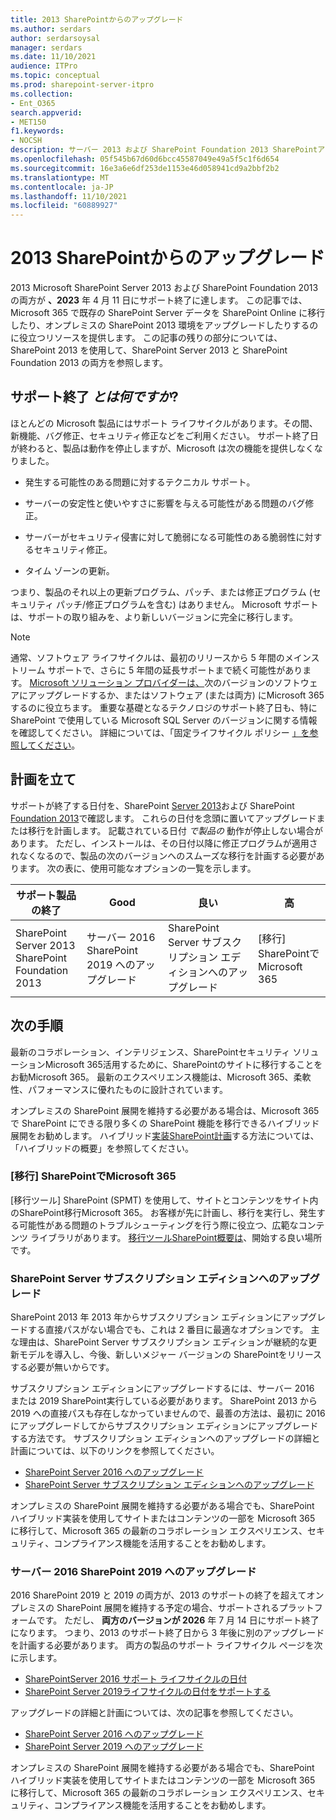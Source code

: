 ```yaml
---
title: 2013 SharePointからのアップグレード
ms.author: serdars
author: serdarsoysal
manager: serdars
ms.date: 11/10/2021
audience: ITPro
ms.topic: conceptual
ms.prod: sharepoint-server-itpro
ms.collection:
- Ent_O365
search.appverid:
- MET150
f1.keywords:
- NOCSH
description: サーバー 2013 および SharePoint Foundation 2013 SharePointアップグレードする情報とリソースを検索します。 2023 年 4 月 11 日の両方のサポート。
ms.openlocfilehash: 05f545b67d60d6bcc45587049e49a5f5c1f6d654
ms.sourcegitcommit: 16e3a6e6df253de1153e46d058941cd9a2bbf2b2
ms.translationtype: MT
ms.contentlocale: ja-JP
ms.lasthandoff: 11/10/2021
ms.locfileid: "60889927"
---
```

# <a name="upgrading-from-sharepoint-2013"></a>2013 SharePointからのアップグレード

2013 Microsoft SharePoint Server 2013 および SharePoint Foundation 2013 の両方が **、2023** 年 4 月 11 日にサポート終了に達します。 この記事では、Microsoft 365 で既存の SharePoint Server データを SharePoint Online に移行したり、オンプレミスの SharePoint 2013 環境をアップグレードしたりするのに役立つリソースを提供します。 この記事の残りの部分については、SharePoint 2013 を使用して、SharePoint Server 2013 と SharePoint Foundation 2013 の両方を参照します。

## <a name="what-is-end-of-support"></a>サポート終了 *とは何ですか*?

ほとんどの Microsoft 製品にはサポート ライフサイクルがあります。その間、新機能、バグ修正、セキュリティ修正などをご利用ください。 サポート終了日が終わると、製品は動作を停止しますが、Microsoft は次の機能を提供しなくなりました。

- 発生する可能性のある問題に対するテクニカル サポート。

- サーバーの安定性と使いやすさに影響を与える可能性がある問題のバグ修正。

- サーバーがセキュリティ侵害に対して脆弱になる可能性のある脆弱性に対するセキュリティ修正。

- タイム ゾーンの更新。

つまり、製品のそれ以上の更新プログラム、パッチ、または修正プログラム (セキュリティ パッチ/修正プログラムを含む) はありません。 Microsoft サポートは、サポートの取り組みを、より新しいバージョンに完全に移行します。

> [!NOTE]
> 通常、ソフトウェア ライフサイクルは、最初のリリースから 5 年間のメインストリーム サポートで、さらに 5 年間の延長サポートまで続く可能性があります。 [Microsoft ソリューション プロバイダーは、](https://go.microsoft.com/fwlink/?linkid=841249)次のバージョンのソフトウェアにアップグレードするか、またはソフトウェア (または両方) にMicrosoft 365するのに役立ちます。 重要な基礎となるテクノロジのサポート終了日も、特に SharePoint で使用している Microsoft SQL Server のバージョンに関する情報を確認してください。 詳細については、「固定ライフサイクル ポリシー [」を参照してください](https://support.microsoft.com/help/14085)。

## <a name="plan-ahead"></a>計画を立て

サポートが終了する日付を、SharePoint [Server 2013](/lifecycle/products/sharepoint-server-2013)および SharePoint [Foundation 2013](/lifecycle/products/sharepoint-foundation-2013)で確認します。 これらの日付を念頭に置いてアップグレードまたは移行を計画します。 記載されている日付 *で製品の* 動作が停止しない場合があります。 ただし、インストールは、その日付以降に修正プログラムが適用されなくなるので、製品の次のバージョンへのスムーズな移行を計画する必要があります。 次の表に、使用可能なオプションの一覧を示します。

|サポート製品の終了|Good|良い|高|
|---|---|---|---|
|SharePoint Server 2013<BR>SharePoint Foundation 2013|サーバー 2016 SharePoint 2019 へのアップグレード|SharePoint Server サブスクリプション エディションへのアップグレード|[移行] SharePointでMicrosoft 365

## <a name="whats-next"></a>次の手順

最新のコラボレーション、インテリジェンス、SharePointセキュリティ ソリューションMicrosoft 365活用するために、SharePointのサイトに移行することをお勧Microsoft 365。 最新のエクスペリエンス機能は、Microsoft 365、柔軟性、パフォーマンスに優れたものに設計されています。

オンプレミスの SharePoint 展開を維持する必要がある場合は、Microsoft 365 で SharePoint にできる限り多くの SharePoint 機能を移行できるハイブリッド展開をお勧めします。 ハイブリッド[実装SharePoint計画](/sharepoint/hybrid/hybrid)する方法については、「ハイブリッドの概要」を参照してください。

### <a name="migrate-to-sharepoint-in-microsoft-365"></a>[移行] SharePointでMicrosoft 365

[移行ツール] SharePoint (SPMT) を使用して、サイトとコンテンツをサイト内のSharePoint移行Microsoft 365。 お客様が先に計画し、移行を実行し、発生する可能性がある問題のトラブルシューティングを行う際に役立つ、広範なコンテンツ ライブラリがあります。 [移行ツールSharePoint概要は](/sharepointmigration/introducing-the-sharepoint-migration-tool)、開始する良い場所です。

### <a name="upgrade-to-sharepoint-server-subscription-edition"></a>SharePoint Server サブスクリプション エディションへのアップグレード

SharePoint 2013 年 2013 年からサブスクリプション エディションにアップグレードする直接パスがない場合でも、これは 2 番目に最適なオプションです。 主な理由は、SharePoint Server サブスクリプション エディションが継続的な更新モデルを導入し、今後、新しいメジャー バージョンの SharePointをリリースする必要が無いからです。

サブスクリプション エディションにアップグレードするには、サーバー 2016 または 2019 SharePoint実行している必要があります。 SharePoint 2013 から 2019 への直接パスも存在しなかっていませんので、最善の方法は、最初に 2016 にアップグレードしてからサブスクリプション エディションにアップグレードする方法です。 サブスクリプション エディションへのアップグレードの詳細と計画については、以下のリンクを参照してください。

- [SharePoint Server 2016 へのアップグレード](/sharepoint/upgrade-and-update/upgrade-to-sharepoint-server-2016)
- [SharePoint Server サブスクリプション エディションへのアップグレード](/sharepoint/upgrade-and-update/upgrade-to-sharepoint-server-subscription-edition)

オンプレミスの SharePoint 展開を維持する必要がある場合でも、SharePoint ハイブリッド実装を使用してサイトまたはコンテンツの一部を Microsoft 365 に移行して[](/sharepoint/hybrid/hybrid)、Microsoft 365 の最新のコラボレーション エクスペリエンス、セキュリティ、コンプライアンス機能を活用することをお勧めします。  

### <a name="upgrade-to-sharepoint-server-2016-or-2019"></a>サーバー 2016 SharePoint 2019 へのアップグレード

2016 SharePoint 2019 と 2019 の両方が、2013 のサポートの終了を超えてオンプレミスの SharePoint 展開を維持する予定の場合、サポートされるプラットフォームです。 ただし、 **両方のバージョンが 2026** 年 7 月 14 日にサポート終了になります。 つまり、2013 のサポート終了日から 3 年後に別のアップグレードを計画する必要があります。 両方の製品のサポート ライフサイクル ページを次に示します。

- [SharePointServer 2016 サポート ライフサイクルの日付](/lifecycle/products/sharepoint-server-2016)
- [SharePoint Server 2019ライフサイクルの日付をサポートする](/lifecycle/products/sharepoint-server-2019)

アップグレードの詳細と計画については、次の記事を参照してください。

- [SharePoint Server 2016 へのアップグレード](/sharepoint/upgrade-and-update/upgrade-to-sharepoint-server-2016)
- [SharePoint Server 2019 へのアップグレード](/sharepoint/upgrade-and-update/upgrade-to-sharepoint-server-2019)

オンプレミスの SharePoint 展開を維持する必要がある場合でも、SharePoint ハイブリッド実装を使用してサイトまたはコンテンツの一部を Microsoft 365 に移行して[](/sharepoint/hybrid/hybrid)、Microsoft 365 の最新のコラボレーション エクスペリエンス、セキュリティ、コンプライアンス機能を活用することをお勧めします。  
